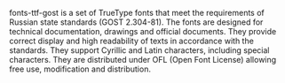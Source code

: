 fonts-ttf-gost is a set of TrueType fonts that meet the requirements of Russian state standards (GOST 2.304-81). The fonts are designed for technical documentation, drawings and official documents. They provide correct display and high readability of texts in accordance with the standards. They support Cyrillic and Latin characters, including special characters. They are distributed under OFL (Open Font License) allowing free use, modification and distribution.
